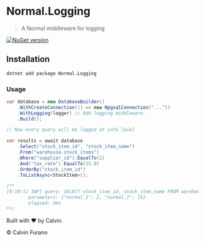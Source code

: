 # Normal.Logging

> A Normal middleware for logging

[![NuGet version](https://img.shields.io/nuget/vpre/Normal.Logging.svg)](https://www.nuget.org/packages/Normal.Logging)

## Installation

```bash
dotnet add package Normal.Logging
```

### Usage

```csharp
var database = new DatabaseBuilder()
    .WithCreateConnection(() => new NpgsqlConnection("..."))
    .WithLogging(logger) // Add logging middleware.
    .Build();

// Now every query will be logged at info level

var results = await database
    .Select("stock_item_id", "stock_item_name")
    .From("warehouse.stock_items")
    .Where("supplier_id").EqualTo(2)
    .And("tax_rate").EqualTo(15.0)
    .OrderBy("stock_item_id")
    .ToListAsync<StockItem>();

/**
[9:10:11 INF] query: SELECT stock_item_id, stock_item_name FROM warehouse.stock_items WHERE supplier_id = @normal_1 AND tax_rate = @normal_2 ORDER BY stock_item_id
        parameters: {"normal_1": 2, "normal_2": 15}
        elapsed: 5ms
**/
```

Built with &hearts; by Calvin.

&copy; Calvin Furano
